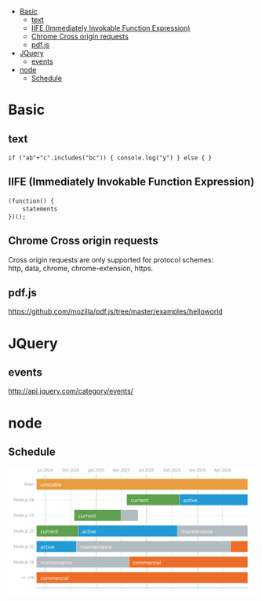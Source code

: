 <!-- TOC -->

- [Basic](#basic)
  - [text](#text)
  - [IIFE (Immediately Invokable Function Expression)](#iife-immediately-invokable-function-expression)
  - [Chrome Cross origin requests](#chrome-cross-origin-requests)
  - [pdf.js](#pdfjs)
- [JQuery](#jquery)
  - [events](#events)
- [node](#node)
  - [Schedule](#schedule)

<!-- /TOC -->

# Basic

## text

    if ("ab"+"c".includes("bc")) { console.log("y") } else { }

## IIFE (Immediately Invokable Function Expression)
    (function() {
        statements
    })();

## Chrome Cross origin requests
Cross origin requests are only supported for protocol schemes:  
http, data, chrome, chrome-extension, https.

## pdf.js
https://github.com/mozilla/pdf.js/tree/master/examples/helloworld

# JQuery
## events
http://api.jquery.com/category/events/

# node
## Schedule
![](https://raw.githubusercontent.com/nodejs/Release/master/schedule.svg)